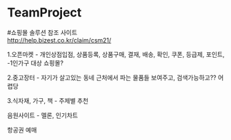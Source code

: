 # TeamProject
#쇼핑몰 솔루션 참조 사이트  
http://help.bizest.co.kr/claim/csm21/  

1.오픈마켓 - 개인상점입점, 상품등록, 상품구매, 결재, 배송, 확인, 쿠폰, 등급제, 포인트,  
-1인가구 대상 쇼핑몰?

2.중고장터  - 자기가 살고있는 동네 근처에서 파는 물품들 보여주고, 검색가능하고?? 어렵당  

3.식자재, 가구, 책 - 주제별 추천   

음원사이트 - 멜론, 인기차트  

항공권 예매   

